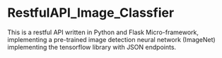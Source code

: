 # RestfulAPI_Image_Classfier

This is a restful API written in Python and Flask Micro-framework, implementing a pre-trained image detection neural network (ImageNet) implementing the tensorflow library with JSON endpoints.
